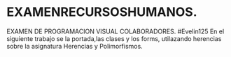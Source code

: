 # EXAMENRECURSOSHUMANOS.
EXAMEN DE PROGRAMACION VISUAL COLABORADORES. #Evelin125
En el siguiente trabajo se la portada,las clases y los forms, utilazando herencias sobre la asignatura Herencias y Polimorfismos.

